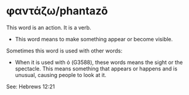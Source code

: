 # φαντάζω/phantazō
This word is an action. It is a verb.
* This word means to make something appear or become visible.

Sometimes this word is used with other words:
* When it is used with ὁ (G3588), these words means the sight or the spectacle. This means something that appears or happens and is unusual, causing people to look at it.

See: Hebrews 12:21
